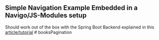 ## Simple Navigation Example Embedded in a Navigo/JS-Modules setup

Should work out of the box with the Spring Boot Backend explained in this [article/tutorial](https://docs.google.com/document/d/1l5zYefxT9bFfzW-LUj9SEcCVYysswuRnPReSZlZZH8Y/edit?usp=sharing)
#   b o o k s P a g i n a t i o n  
 